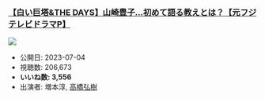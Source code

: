 ### [【白い巨塔&THE DAYS】山崎豊子…初めて語る教えとは？【元フジテレビドラマP】](https://www.youtube.com/watch?v=QzZyCFAl1rg)
[![](https://img.youtube.com/vi/QzZyCFAl1rg/hqdefault.jpg)](https://www.youtube.com/watch?v=QzZyCFAl1rg)
-   公開日: 2023-07-04
-   視聴数: 206,673
-   **いいね数: 3,556**
-   出演者: 増本淳, [高橋弘樹](/rehacq_fan/people/高橋弘樹 "wikilink")
